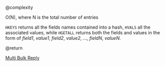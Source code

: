 @complexity

O(N), where N is the total number of entries


`HKEYS` returns all the fields names contained into a hash, `HVALS` all the associated values, while `HGETALL` returns both the fields and values in the form of _field1_, _value1_, _field2_, _value2_, ..., _fieldN_, _valueN_.

@return

[Multi Bulk Reply][1]



[1]: /p/redis/wiki/ReplyTypes
